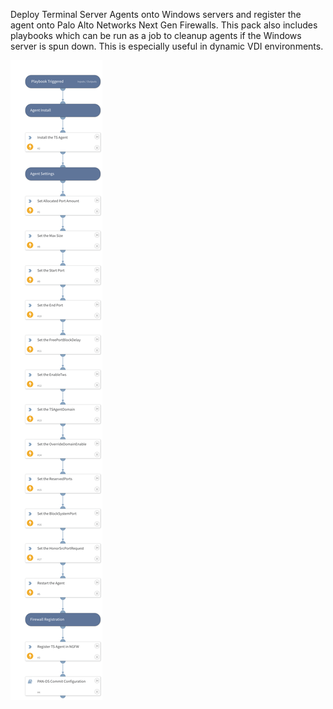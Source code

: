 Deploy Terminal Server Agents onto Windows servers and register the agent onto Palo Alto Networks Next Gen Firewalls.  This pack also includes playbooks which can be run as a job to cleanup agents if the Windows server is spun down.  This is especially useful in dynamic VDI environments. 

![NGFW TS Agent Deployment](binary_files/PANW_NGFW_TS_Agent_Deployment_Fri_Feb_04_2022.png)
